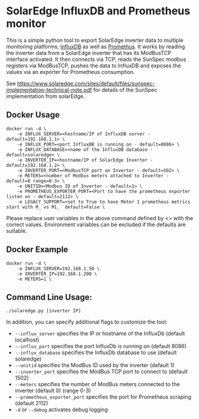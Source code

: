 SolarEdge InfluxDB and Prometheus monitor
==========================

This is a simple python tool to export SolarEdge inverter data to multiple monitoring platforms; <a href="https://www.influxdata.com/time-series-platform/influxdb/">InfluxDB</a> as well as <a href="https://prometheus.io/">Promethus</a>.  It works by reading the inverter
data from a SolarEdge inverter that has its ModBusTCP interface activated.
It then connects via TCP, reads the SunSpec modbus registers via ModBusTCP, pushes the data to InfluxDB and exposes the values via an exporter for Prometheus consumption.

See <https://www.solaredge.com/sites/default/files/sunspec-implementation-technical-note.pdf> for details of the SunSpec implementation from solarEdge.

Docker Usage
---
```
docker run -d \ 
    -e INFLUX_SERVER=<hostname/IP of InfluxDB server - default=192.168.1.1> \ 
    -e INFLUX_PORT=<port InfluxDB is running on - default=8086> \ 
    -e INFLUX_DATABASE=<name of the InfluxDB database - default=solaredge> \
    -e INVERTER_IP=<hostname/IP of SolarEdge Inverter - default=192.168.1.2> \
    -e INVERTER_PORT=<ModbusTCP port on Inverter - default=502> \
    -e METERS=<number of Modbus meters attached to Inverter - default=0 range=0-3> \
    -e UNITID=<Modbus ID of Inverter - default=1> \
    -e PROMETHEUS_EXPORTER_PORT=<Port to have the prometheus exporter listen on - default=2112> \
    -e LEGACY_SUPPORT=<set to True to have Meter 1 prometheus metrics start with M_ vs M1_  default=False \

```
Please replace user variables in the above command defined by <> with the correct values.  Environment variables can be excluded if the defaults are suitable.

Docker Example
---
```
docker run -d \ 
    -e INFLUX_SERVER=192.168.1.50 \ 
    -e INVERTER_IP=192.168.1.200 \
    -e METERS=1 \

```

Command Line Usage:
------
`./solaredge.py [inverter IP]`

In addition, you can specify additional flags to customize the tool:
* `--influx_server` specifies the IP or hostname of the InfluxDb (default localhost)
* `--influx_port` specifies the port InfluxDb is running on (default 8086)
* `--influx_database` specifies the InfluxDb database to use (default solaredge)
* `--unitid` specifies the ModBus ID used by the inverter (default 1)
* `--inverter_port` specifies the ModBus TCP port to connect to (default 1502)
* `--meters` specifies the number of ModBus meters connected to the inverter (default 0) (range 0-3)
* `--prometheus_exporter_port` specifies the port for Prometheus scraping (default 2112)
* `-d` or `--debug` activates debug logging
